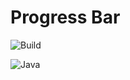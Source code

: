 # Progress Bar

![Build](https://travis-ci.com/ChrisMilner/progress-bar.svg?branch=master)

![Java](https://img.shields.io/badge/Java-11-blue)

